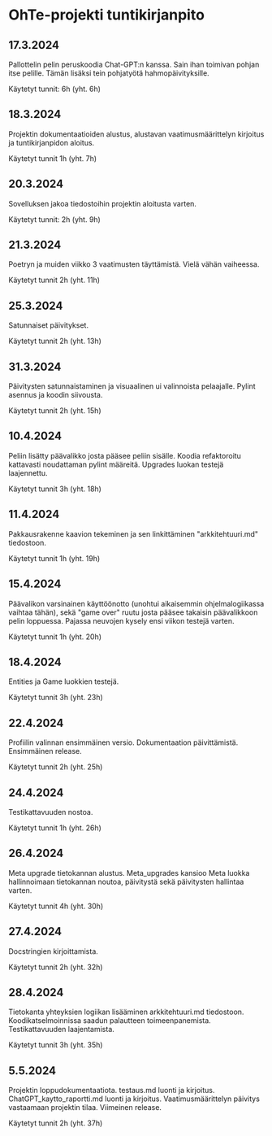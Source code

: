 # OhTe-projekti tuntikirjanpito

## 17.3.2024

Pallottelin pelin peruskoodia Chat-GPT:n kanssa. Sain ihan toimivan pohjan itse pelille. Tämän lisäksi tein pohjatyötä hahmopäivityksille.

Käytetyt tunnit: 6h (yht. 6h)

## 18.3.2024

Projektin dokumentaatioiden alustus, alustavan vaatimusmäärittelyn kirjoitus ja tuntikirjanpidon aloitus.

Käytetyt tunnit 1h (yht. 7h)

## 20.3.2024

Sovelluksen jakoa tiedostoihin projektin aloitusta varten.

Käytetyt tunnit: 2h (yht. 9h)

## 21.3.2024

Poetryn ja muiden viikko 3 vaatimusten täyttämistä. Vielä vähän vaiheessa.

Käytetyt tunnit 2h (yht. 11h)

## 25.3.2024

Satunnaiset päivitykset.

Käytetyt tunnit 2h (yht. 13h)

## 31.3.2024

Päivitysten satunnaistaminen ja visuaalinen ui valinnoista pelaajalle. Pylint asennus ja koodin siivousta.

Käytetyt tunnit 2h (yht. 15h)

## 10.4.2024

Peliin lisätty päävalikko josta pääsee peliin sisälle. Koodia refaktoroitu kattavasti noudattaman pylint määreitä. Upgrades luokan testejä laajennettu.

Käytetyt tunnit 3h (yht. 18h)

## 11.4.2024

Pakkausrakenne kaavion tekeminen ja sen linkittäminen "arkkitehtuuri.md" tiedostoon.

Käytetyt tunnit 1h (yht. 19h)

## 15.4.2024

Päävalikon varsinainen käyttöönotto (unohtui aikaisemmin ohjelmalogiikassa vaihtaa tähän), sekä "game over" ruutu josta pääsee takaisin päävalikkoon pelin loppuessa. Pajassa neuvojen kysely ensi viikon testejä varten.

Käytetyt tunnit 1h (yht. 20h)

## 18.4.2024

Entities ja Game luokkien testejä.

Käytetyt tunnit 3h (yht. 23h)

## 22.4.2024

Profiilin valinnan ensimmäinen versio. Dokumentaation päivittämistä. Ensimmäinen release.

Käytetyt tunnit 2h (yht. 25h)

## 24.4.2024

Testikattavuuden nostoa.

Käytetyt tunnit 1h (yht. 26h)

## 26.4.2024

Meta upgrade tietokannan alustus. Meta_upgrades kansioo Meta luokka hallinnoimaan tietokannan noutoa, päivitystä sekä päivitysten hallintaa varten.

Käytetyt tunnit 4h (yht. 30h)

## 27.4.2024

Docstringien kirjoittamista.

Käytetyt tunnit 2h (yht. 32h)

## 28.4.2024

Tietokanta yhteyksien logiikan lisääminen arkkitehtuuri.md tiedostoon. Koodikatselmoinnissa saadun palautteen toimeenpanemista. Testikattavuuden laajentamista.

Käytetyt tunnit 3h (yht. 35h)

## 5.5.2024

Projektin loppudokumentaatiota. testaus.md luonti ja kirjoitus. ChatGPT_kaytto_raportti.md luonti ja kirjoitus. Vaatimusmäärittelyn päivitys vastaamaan projektin tilaa. Viimeinen release.

Käytetyt tunnit 2h (yht. 37h)